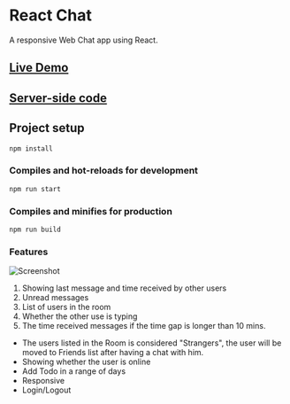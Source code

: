 # React Chat

A responsive Web Chat app using React.

## [Live Demo](http://www.chixu.info/chat/)
## [Server-side code](https://github.com/chixu/react-chat-server)

## Project setup
```
npm install
```

### Compiles and hot-reloads for development
```
npm run start
```

### Compiles and minifies for production
```
npm run build
```

### Features

![Screenshot](http://chixu.info/profile/images/chat-feature.jpg)

1. Showing last message and time received by other users
2. Unread messages
3. List of users in the room
4. Whether the other use is typing
5. The time received messages if the time gap is longer than 10 mins.
- The users listed in the Room is considered "Strangers", the user will be moved to Friends list after having a chat with him.
- Showing whether the user is online
- Add Todo in a range of days
- Responsive
- Login/Logout
